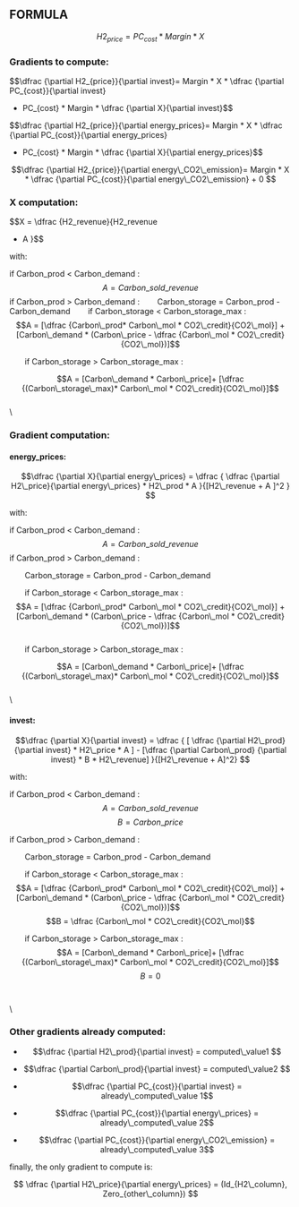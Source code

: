 
## FORMULA

$$H2_{price}= PC_{cost} * Margin * X$$

### Gradients to compute:

  $$\dfrac {\partial H2_{price}}{\partial invest}= Margin * X * \dfrac {\partial PC_{cost}}{\partial invest}
  + PC_{cost} * Margin * \dfrac {\partial X}{\partial invest}$$

 $$\dfrac {\partial H2_{price}}{\partial energy\_prices}= Margin * X * \dfrac {\partial PC_{cost}}{\partial energy\_prices}
 + PC_{cost} * Margin * \dfrac {\partial X}{\partial energy\_prices}$$

 $$\dfrac {\partial H2_{price}}{\partial energy\_CO2\_emission}= Margin * X * \dfrac {\partial PC_{cost}}{\partial energy\_CO2\_emission} 
    + 0 $$

### X computation:

$$X = \dfrac {H2\_revenue}{H2\_revenue
+  A
}$$

with:

if  Carbon\_prod < Carbon\_demand :
$$A = Carbon\_sold\_revenue$$
if  Carbon\_prod > Carbon\_demand : 
&nbsp;&nbsp;&nbsp;&nbsp;&nbsp;&nbsp; Carbon\_storage = Carbon\_prod - Carbon\_demand
&nbsp;&nbsp;&nbsp;&nbsp;&nbsp;&nbsp; if Carbon\_storage < Carbon\_storage\_max :
$$A = [\dfrac {Carbon\_prod* Carbon\_mol * CO2\_credit}{CO2\_mol}]
    + [Carbon\_demand * (Carbon\_price
    - \dfrac {Carbon\_mol * CO2\_credit}{CO2\_mol})]$$

&nbsp;&nbsp;&nbsp;&nbsp;&nbsp;&nbsp; if Carbon\_storage > Carbon\_storage\_max :	

$$A = [Carbon\_demand * Carbon\_price]+ [\dfrac {(Carbon\_storage\_max)* Carbon\_mol * CO2\_credit}{CO2\_mol}]$$
\
\
### Gradient computation:

#### energy_prices:

$$\dfrac {\partial X}{\partial energy\_prices} =
\dfrac {
    \dfrac {\partial H2\_price}{\partial energy\_prices} * H2\_prod * 
    A
}{[H2\_revenue
	+ A ]^2
}
$$

with:

if  Carbon\_prod < Carbon\_demand :
$$A = Carbon\_sold\_revenue$$
if  Carbon\_prod > Carbon\_demand : 

&nbsp;&nbsp;&nbsp;&nbsp;&nbsp;&nbsp; Carbon\_storage = Carbon\_prod - Carbon\_demand

&nbsp;&nbsp;&nbsp;&nbsp;&nbsp;&nbsp; if Carbon\_storage < Carbon\_storage\_max :
$$A = [\dfrac {Carbon\_prod* Carbon\_mol * CO2\_credit}{CO2\_mol}]
    + [Carbon\_demand * (Carbon\_price
    - \dfrac {Carbon\_mol * CO2\_credit}{CO2\_mol})]$$
\
&nbsp;&nbsp;&nbsp;&nbsp;&nbsp;&nbsp; if Carbon\_storage > Carbon\_storage\_max :

$$A = [Carbon\_demand * Carbon\_price]+ [\dfrac {(Carbon\_storage\_max)* Carbon\_mol * CO2\_credit}{CO2\_mol}]$$
\
\
#### invest:

$$\dfrac {\partial X}{\partial invest} =
\dfrac {
    [ \dfrac {\partial H2\_prod}{\partial invest} * H2\_price * A ]
    -
    [\dfrac {\partial Carbon\_prod} {\partial invest} * B *
    H2\_revenue]
}{[H2\_revenue
    + A]^2}
$$

with:

if  Carbon\_prod < Carbon\_demand :
$$A = Carbon\_sold\_revenue$$
$$B = Carbon\_price$$

if  Carbon\_prod > Carbon\_demand : 

&nbsp;&nbsp;&nbsp;&nbsp;&nbsp;&nbsp; Carbon\_storage = Carbon\_prod - Carbon\_demand

&nbsp;&nbsp;&nbsp;&nbsp;&nbsp;&nbsp; if Carbon\_storage < Carbon\_storage\_max :
$$A = [\dfrac {Carbon\_prod* Carbon\_mol * CO2\_credit}{CO2\_mol}]
    + [Carbon\_demand * (Carbon\_price
    - \dfrac {Carbon\_mol * CO2\_credit}{CO2\_mol})]$$
$$B = \dfrac {Carbon\_mol * CO2\_credit}{CO2\_mol}$$

&nbsp;&nbsp;&nbsp;&nbsp;&nbsp;&nbsp; if Carbon\_storage > Carbon\_storage\_max :
$$A = [Carbon\_demand * Carbon\_price]+ [\dfrac {(Carbon\_storage\_max)* Carbon\_mol * CO2\_credit}{CO2\_mol}]$$
$$B = 0$$
\
\
\
### Other gradients already computed:
* $$\dfrac {\partial H2\_prod}{\partial invest} = computed\_value1
$$
* $$\dfrac {\partial Carbon\_prod}{\partial invest} = computed\_value2
$$

* $$\dfrac {\partial PC_{cost}}{\partial invest} = already\_computed\_value 1$$

* $$\dfrac {\partial PC_{cost}}{\partial energy\_prices} = already\_computed\_value 2$$

* $$\dfrac {\partial PC_{cost}}{\partial energy\_CO2\_emission} = already\_computed\_value 3$$

finally, the only gradient to compute is:

$$
\dfrac {\partial H2\_price}{\partial energy\_prices} = (Id_{H2\_column}, Zero_{other\_column})
$$